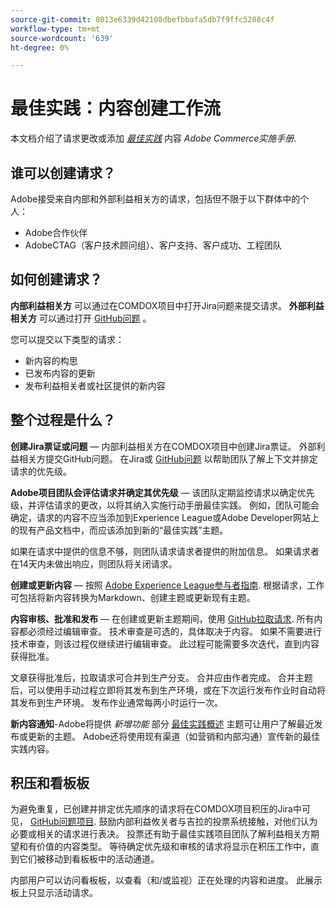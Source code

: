 ```yaml
---
source-git-commit: 8013e6339d42108dbefbbafa5db7f9ffc5288c4f
workflow-type: tm+mt
source-wordcount: '639'
ht-degree: 0%

---
```

# 最佳实践：内容创建工作流

本文档介绍了请求更改或添加 *[最佳实践](https://experienceleague.adobe.com/docs/commerce-operations/implementation-playbook/best-practices/phases.html)* 内容 *Adobe Commerce实施手册*.

## 谁可以创建请求？

Adobe接受来自内部和外部利益相关方的请求，包括但不限于以下群体中的个人：

- Adobe合作伙伴
- AdobeCTAG（客户技术顾问组）、客户支持、客户成功、工程团队

## 如何创建请求？

**内部利益相关方** 可以通过在COMDOX项目中打开Jira问题来提交请求。 **外部利益相关方** 可以通过打开 [GitHub问题](https://github.com/AdobeDocs/commerce-operations.en/issues/new/choose) 。

您可以提交以下类型的请求：

- 新内容的构思
- 已发布内容的更新
- 发布利益相关者或社区提供的新内容

## 整个过程是什么？


**创建Jira票证或问题** — 内部利益相关方在COMDOX项目中创建Jira票证。 外部利益相关方提交GitHub问题。 在Jira或 [GitHub问题](https://github.com/AdobeDocs/commerce-operations.en/issues/new/choose) 以帮助团队了解上下文并排定请求的优先级。

**Adobe项目团队会评估请求并确定其优先级** — 该团队定期监控请求以确定优先级，并评估请求的更改，以将其纳入实施行动手册最佳实践。 例如，团队可能会确定，请求的内容不应当添加到Experience League或Adobe Developer网站上的现有产品文档中，而应该添加到新的“最佳实践”主题。

如果在请求中提供的信息不够，则团队请求请求者提供的附加信息。 如果请求者在14天内未做出响应，则团队将关闭请求。

**创建或更新内容** — 按照 [Adobe Experience League参与者指南](https://experienceleague.adobe.com/docs/contributor/contributor-guide/introduction.html). 根据请求，工作可包括将新内容转换为Markdown、创建主题或更新现有主题。

**内容审核、批准和发布** — 在创建或更新主题期间，使用 [GitHub拉取请求](https://experienceleague.adobe.com/docs/contributor/contributor-guide/setup/git-fundamentals.html?lang=en#pull-requests). 所有内容都必须经过编辑审查。 技术审查是可选的，具体取决于内容。 如果不需要进行技术审查，则该过程仅继续进行编辑审查。 此过程可能需要多次迭代，直到内容获得批准。

文章获得批准后，拉取请求可合并到生产分支。 合并应由作者完成。 合并主题后，可以使用手动过程立即将其发布到生产环境，或在下次运行发布作业时自动将其发布到生产环境。 发布作业通常每两小时运行一次。

**新内容通知**-Adobe将提供 *新增功能* 部分 [最佳实践概述](https://experienceleague.adobe.com/docs/commerce-operations/implementation-playbook/best-practices/phases.html?lang=en) 主题可让用户了解最近发布或更新的主题。 Adobe还将使用现有渠道（如营销和内部沟通）宣传新的最佳实践内容。

## 积压和看板板

为避免重复，已创建并排定优先顺序的请求将在COMDOX项目积压的Jira中可见， [GitHub问题项目](https://github.com/orgs/AdobeDocs/projects/6/views/1). 鼓励内部利益攸关者与吉拉的投票系统接触，对他们认为必要或相关的请求进行表决。 投票还有助于最佳实践项目团队了解利益相关方期望和有价值的内容类型。 等待确定优先级和审核的请求将显示在积压工作中，直到它们被移动到看板板中的活动通道。

内部用户可以访问看板板，以查看（和/或监视）正在处理的内容和进度。 此展示板上只显示活动请求。
